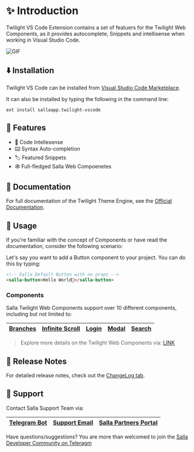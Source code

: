 # ✨ Introduction

Twilight VS Code Extension contains a set of featuers for the Twilight Web Components, as it provides autocomplete, Snippets and intellisense when working in Visual Studio Code.

![GIF]()

## ⬇️ Installation

Twilight VS Code can be installed from [Visual Studio Code Marketplace]().

It can also be installed by typing the following in the command line:

```
ext install sallaapp.twilight-vscode
```

## 📍 Features

- 🎨 Code Intellesense
- ⌨️ Syntax Auto-completion
- 🏷 Featured Snippets
- 🕸 Full-fledged Salla Web Compoenetes

## 📕 Documentation

For full documentation of the Twilight Theme Engine, see the [Official Documentation]().

## 🧵 Usage

If you're familiar with the concept of Components or have read the documentation, consider the following scenario:

Let's say you want to add a Button component to your project. You can do this by typing:

```html
<!-- Salla Default Button with no props -->
<salla-button>Hello World👋</salla-button> 
```

### Components

Salla Twilight Web Components support over 10 different components, including but not limited to:

<!--
- [Branches]()
- [Infinite Scroll]()
- [Login]()
- [Modal]()
- [Search]() -->

| [Branches]() | [Infinite Scroll]() | [Login]() | [Modal]() | [Search]() |
| ------------ | ------------------- | --------- | --------- | ---------- |

> Explore more details on the Twilight Web Components via: [LINK]()

## 🚀 Release Notes

For detailed release notes, check out the [ChangeLog tab]().

## 👥 Support

Contact Salla Support Team via:

| [Telegram Bot](https://t.me/SallaSupportBot) | [Support Email](mailto:support@salla.dev) | [Salla Partners Portal](https://salla.partners/) |
| -------------------------------------------- | ----------------------------------------- | ------------------------------------------------ |

Have questions/suggestions? You are more than welcomed to join the [Salla Developer Community on Teleragm](t.me/salladev)
